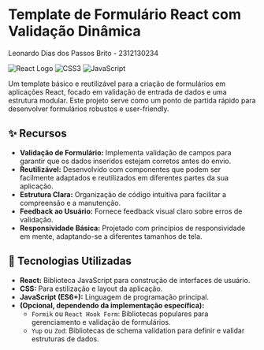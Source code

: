 # Template de Formulário React com Validação Dinâmica 

Leonardo Dias dos Passos Brito - 2312130234

![React Logo](https://img.shields.io/badge/React-61DAFB?style=for-the-badge&logo=react&logoColor=white)
![CSS3](https://img.shields.io/badge/CSS3-1572B6?style=for-the-badge&logo=css3&logoColor=white)
![JavaScript](https://img.shields.io/badge/JavaScript-F7DF1E?style=for-the-badge&logo=javascript&logoColor=black)

Um template básico e reutilizável para a criação de formulários em aplicações React, focado em validação de entrada de dados e uma estrutura modular. Este projeto serve como um ponto de partida rápido para desenvolver formulários robustos e user-friendly.

## ✨ Recursos

* **Validação de Formulário:** Implementa validação de campos para garantir que os dados inseridos estejam corretos antes do envio.
* **Reutilizável:** Desenvolvido com componentes que podem ser facilmente adaptados e reutilizados em diferentes partes da sua aplicação.
* **Estrutura Clara:** Organização de código intuitiva para facilitar a compreensão e a manutenção.
* **Feedback ao Usuário:** Fornece feedback visual claro sobre erros de validação.
* **Responsividade Básica:** Projetado com princípios de responsividade em mente, adaptando-se a diferentes tamanhos de tela.

## 🚀 Tecnologias Utilizadas

* **React:** Biblioteca JavaScript para construção de interfaces de usuário.
* **CSS:** Para estilização e layout da aplicação.
* **JavaScript (ES6+):** Linguagem de programação principal.
* **(Opcional, dependendo da implementação específica):**
    * `Formik` ou `React Hook Form`: Bibliotecas populares para gerenciamento e validação de formulários.
    * `Yup` ou `Zod`: Bibliotecas de schema validation para definir e validar estruturas de dados.
